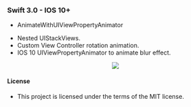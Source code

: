 
### Swift 3.0 - IOS 10+





* AnimateWithUIViewPropertyAnimator
 - Nested UIStackViews.
 - Custom View Controller rotation animation.
 - IOS 10 UIViewPropertyAnimator to animate blur effect. 
<p align="center">
   <img src="http://manuelcarlos.github.io/images/blurAnimate.gif" >
</p>





#### License
 - This project is licensed under the terms of the MIT license.
